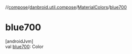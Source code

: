 //[compose](../../../index.md)/[danbroid.util.compose](../index.md)/[MaterialColors](index.md)/[blue700](blue700.md)

# blue700

[androidJvm]\
val [blue700](blue700.md): Color
